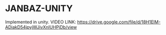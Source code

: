 # JANBAZ-UNITY
Implemented in unity. 
VIDEO LINK:   https://drive.google.com/file/d/18H1ElM-ADiakD54jpyjWJivXnIUHPjDb/view
